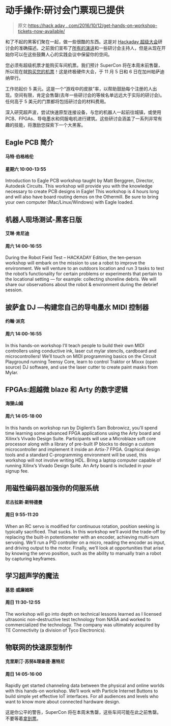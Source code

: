 # 动手操作:研讨会门票现已提供

> 原文:[https://hack aday . com/2016/10/12/get-hands-on-workshop-tickets-now-available/](https://hackaday.com/2016/10/12/get-hands-on-workshop-tickets-now-available/)

和了不起的黑客们聚在一起，做一些很酷的东西。这是对 [Hackaday 超级大会](https://hackaday.io/superconference/)研讨会的准确描述。之前我们宣布了[所有的演讲](http://hackaday.com/2016/10/03/everything-youll-find-at-the-superconference/)和一些研讨会主持人，但是从现在开始你可以在这些鼓舞人心的实践会议中保留你的空间。

您必须有超级机票才能购买车间机票。我们预计 SuperCon 将在本周末前售罄，所以现在就[购买您的机票](https://www.eventbrite.com/e/hackaday-superconference-2016-tickets-27343845177?aff=workshopArt)！这是终极硬件大会，于 11 月 5 日和 6 日在加州帕萨迪纳举行。

工作坊起价 5 美元。这是一个“游戏中的皮肤”率，以帮助鼓励每个注册的人出现。空间有限，肯定会售罄(去年一些研讨会的等候名单远远大于实际的研讨会)。任何高于 5 美元的门票都将包括研讨会的材料费用。

深入研究超声波，尝试快速原型连接设备，与您的机器人一起前往城镇，或使用 PCB、FPGAs、导电墨水和伺服电机进行建筑。这些研讨会涵盖了一系列非常有趣的技能，将激励您探索下一个大黑客。

## Eagle PCB 简介

#### 马特·伯格格伦

#### 星期六 10:00-13:55

Introduction to Eagle PCB workshop taught by Matt Berggren, Director, Autodesk Circuits. This workshop will provide you with the knowledge necessary to create PCB designs in Eagle! This workshop is 4 hours long and will also have board routing demos on the Othermill. Be sure to bring your own computer (Mac/Linux/Windows) with Eagle loaded.

## 机器人现场测试-黑客日版

#### 艾琳·肯尼迪

#### 周六 14:00-16:55

During the Robot Field Test – HACKADAY Edition, the ten-person workshop will embark on the mission to use a robot to improve the environment. We will venture to an outdoors location and run 3 tasks to test the robot’s functionality for certain problems or experiments that pertain to the locational setting — for example: collecting shoreline debris. We will share our observations about the robot & environment during the debrief session.

## 披萨盒 DJ —构建您自己的导电墨水 MIDI 控制器

#### 约翰·派克

#### 周六 14:00-16:55

In this hands-on workshop I’ll teach people to build their own MIDI controllers using conductive ink, laser cut mylar stencils, cardboard and microcontrollers! We’ll touch on MIDI programming basics on the Circuit Playground running Teensy Core, learn to control Traktor or Mixxx (open source) DJ software, and use the laser cutter to create paint masks from Mylar.

## FPGAs:超越微 blaze 和 Arty 的数字逻辑

#### 海狸山姆

#### 周六 14:05-18:00

In this hands on workshop run by Digilent’s Sam Bobrowicz, you’ll spend time learning some advanced FPGA applications using the Arty board and Xilinx’s Vivado Design Suite. Participants will use a Microblaze soft core processor along with a library of pre-built IP blocks to design a custom microcontroller and implement it inside an Artix-7 FPGA. Graphical design tools and a standard C-programming environment will be used, this workshop will not involve writing HDL. Bring a laptop computer capable of running Xilinx’s Vivado Design Suite. An Arty board is included in your signup fee.

## 用磁性编码器加强你的伺服系统

#### 尼古拉斯·斯特德曼

#### 周日 9:55-11:20

When an RC servo is modified for continuous rotation, position seeking is typically sacrificed. That sucks. In this workshop we’ll avoid the trade-off by replacing the built-in potentiometer with an encoder, achieving multi-turn servoing. We’ll run a PID controller on a micro, reading the encoder as input, and driving output to the motor. Finally, we’ll look at opportunities that arise by knowing the servo position, such as the ability to manually train a robot by capturing keyframes.

## 学习超声学的魔法

#### 基思·威廉姆斯

#### 周日 11:30-12:55

The workshop will go into depth on technical lessons learned as I licensed ultrasonic non-destructive test technology from NASA and worked to commercialized the technology. The company was ultimately acquired by TE Connectivity (a division of Tyco Electronics).

## 物联网的快速原型制作

#### 克里斯汀·苏努&理查德·惠特尼

#### 周日 14:05-16:00

Rapidly get started channeling data between the physical and online worlds with this hands-on workshop. We’ll work with Particle Internet Buttons to build simple yet effective IoT interfaces. For all audiences and levels who want to know more about connected hardware design.

这是你公平的警告，SuperCon 将在本周末售罄，这些车间可能在此之前售罄。不要等着[拿到票](https://www.eventbrite.com/e/hackaday-superconference-2016-tickets-27343845177?aff=workshopArt)。